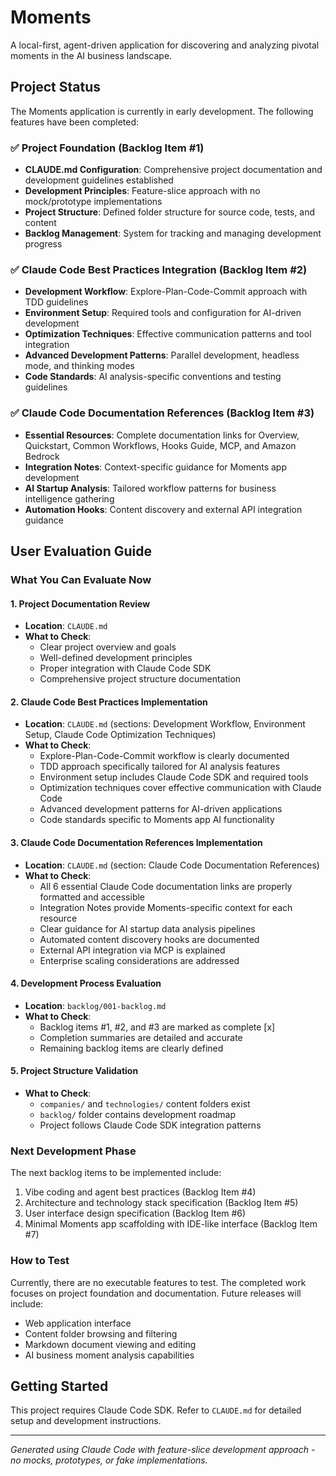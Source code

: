 # Moments

A local-first, agent-driven application for discovering and analyzing pivotal moments in the AI business landscape.

## Project Status

The Moments application is currently in early development. The following features have been completed:

### ✅ Project Foundation (Backlog Item #1)
- **CLAUDE.md Configuration**: Comprehensive project documentation and development guidelines established
- **Development Principles**: Feature-slice approach with no mock/prototype implementations
- **Project Structure**: Defined folder structure for source code, tests, and content
- **Backlog Management**: System for tracking and managing development progress

### ✅ Claude Code Best Practices Integration (Backlog Item #2)
- **Development Workflow**: Explore-Plan-Code-Commit approach with TDD guidelines
- **Environment Setup**: Required tools and configuration for AI-driven development
- **Optimization Techniques**: Effective communication patterns and tool integration
- **Advanced Development Patterns**: Parallel development, headless mode, and thinking modes
- **Code Standards**: AI analysis-specific conventions and testing guidelines

### ✅ Claude Code Documentation References (Backlog Item #3)
- **Essential Resources**: Complete documentation links for Overview, Quickstart, Common Workflows, Hooks Guide, MCP, and Amazon Bedrock
- **Integration Notes**: Context-specific guidance for Moments app development
- **AI Startup Analysis**: Tailored workflow patterns for business intelligence gathering
- **Automation Hooks**: Content discovery and external API integration guidance

## User Evaluation Guide

### What You Can Evaluate Now

#### 1. Project Documentation Review
- **Location**: `CLAUDE.md`
- **What to Check**: 
  - Clear project overview and goals
  - Well-defined development principles
  - Proper integration with Claude Code SDK
  - Comprehensive project structure documentation

#### 2. Claude Code Best Practices Implementation
- **Location**: `CLAUDE.md` (sections: Development Workflow, Environment Setup, Claude Code Optimization Techniques)
- **What to Check**:
  - Explore-Plan-Code-Commit workflow is clearly documented
  - TDD approach specifically tailored for AI analysis features
  - Environment setup includes Claude Code SDK and required tools
  - Optimization techniques cover effective communication with Claude Code
  - Advanced development patterns for AI-driven applications
  - Code standards specific to Moments app AI functionality

#### 3. Claude Code Documentation References Implementation
- **Location**: `CLAUDE.md` (section: Claude Code Documentation References)
- **What to Check**:
  - All 6 essential Claude Code documentation links are properly formatted and accessible
  - Integration Notes provide Moments-specific context for each resource
  - Clear guidance for AI startup data analysis pipelines
  - Automated content discovery hooks are documented
  - External API integration via MCP is explained
  - Enterprise scaling considerations are addressed

#### 4. Development Process Evaluation
- **Location**: `backlog/001-backlog.md`
- **What to Check**:
  - Backlog items #1, #2, and #3 are marked as complete [x]
  - Completion summaries are detailed and accurate
  - Remaining backlog items are clearly defined

#### 5. Project Structure Validation
- **What to Check**:
  - `companies/` and `technologies/` content folders exist
  - `backlog/` folder contains development roadmap
  - Project follows Claude Code SDK integration patterns

### Next Development Phase

The next backlog items to be implemented include:
1. Vibe coding and agent best practices (Backlog Item #4)
2. Architecture and technology stack specification (Backlog Item #5)
3. User interface design specification (Backlog Item #6)
4. Minimal Moments app scaffolding with IDE-like interface (Backlog Item #7)

### How to Test

Currently, there are no executable features to test. The completed work focuses on project foundation and documentation. Future releases will include:
- Web application interface
- Content folder browsing and filtering
- Markdown document viewing and editing
- AI business moment analysis capabilities

## Getting Started

This project requires Claude Code SDK. Refer to `CLAUDE.md` for detailed setup and development instructions.

---

*Generated using Claude Code with feature-slice development approach - no mocks, prototypes, or fake implementations.*